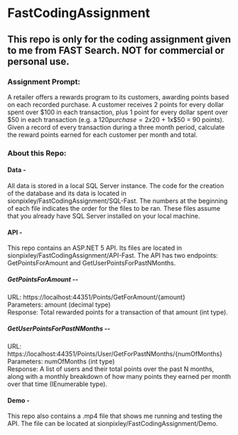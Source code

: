 # FastCodingAssignment

## This repo is only for the coding assignment given to me from FAST Search. NOT for commercial or personal use.

### Assignment Prompt:

A retailer offers a rewards program to its customers, awarding points based on each recorded purchase.
A customer receives 2 points for every dollar spent over $100 in each transaction, plus 1 point for every dollar spent over $50 in each transaction (e.g. a $120 purchase = 2x$20 + 1x$50 = 90 points).
Given a record of every transaction during a three month period, calculate the reward points earned for each customer per month and total.

### About this Repo:

#### Data -

All data is stored in a local SQL Server instance. The code for the creation of the database and its data is located in sionpixley/FastCodingAssignment/SQL-Fast. 
The numbers at the beginning of each file indicates the order for the files to be ran. These files assume that you already have SQL Server installed on your local machine.

#### API -

This repo contains an ASP.NET 5 API. Its files are located in sionpixley/FastCodingAssignment/API-Fast. 
The API has two endpoints: GetPointsForAmount and GetUserPointsForPastNMonths.

##### GetPointsForAmount --

URL: https://localhost:44351/Points/GetForAmount/{amount}
<br>
Parameters: amount (decimal type)
<br>
Response: Total rewarded points for a transaction of that amount (int type).

##### GetUserPointsForPastNMonths --

URL: https://localhost:44351/Points/User/GetForPastNMonths/{numOfMonths}
<br>
Parameters: numOfMonths (int type)
<br>
Response: A list of users and their total points over the past N months, along with a monthly breakdown of how many points they earned per month over that time (IEnumerable<UserPoints> type).

#### Demo -

This repo also contains a .mp4 file that shows me running and testing the API. The file can be located at sionpixley/FastCodingAssignment/Demo.
